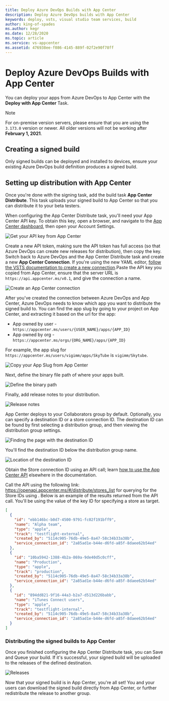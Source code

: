 ```yaml
---
title: Deploy Azure DevOps Builds with App Center
description: Deploy Azure DevOps builds with App Center
keywords: deploy, vsts, visual studio team services, build
author: king-of-spades
ms.author: kegr
ms.date: 12/28/2020
ms.topic: article
ms.service: vs-appcenter
ms.assetid: 476938ee-f086-4145-889f-02f2e90f78ff
---
```


# Deploy Azure DevOps Builds with App Center
You can deploy your apps from Azure DevOps to  App Center with the **Deploy with App Center** Task.

> [!NOTE]
> For on-premise version servers, please ensure that you are using the `3.173.0` version or newer. All older versions will not be working after **February 1, 2021**.

## Creating a signed build
Only signed builds can be deployed and installed to devices, ensure your existing Azure DevOps build definition produces a signed build.

## Setting up distribution with App Center
Once you're done with the signing task, add the build task **App Center Distribute**. This task uploads your signed build to App Center so that you can distribute it to your beta testers.

When configuring the App Center Distribute task, you'll need your App Center API key. To obtain this key, open a browser, and navigate to the [App Center dashboard](https://appcenter.ms), then open your Account Settings.

![Get your API key from App Center](images/distribution_new-api-token.png)

Create a new API token, making sure the API token has full access (so that Azure DevOps can create new releases for distribution), then copy the key. Switch back to Azure DevOps and the App Center Distribute task and create a new **App Center Connection**. If you're using the new YAML editor, [follow the VSTS documentation to create a new connection](https://docs.microsoft.com/azure/devops/pipelines/library/service-endpoints#create-a-service-connection).Paste the API key you copied from App Center, ensure that the server URL is `https://api.appcenter.ms/v0.1`, and give the connection a name.

![Create an App Center connection](images/vsts-deploy-app-center-api.png)

After you've created the connection between Azure DevOps and App Center, Azure DevOps needs to know which app you want to distribute the signed build to. You can find the app slug by going to your project on App Center, and extracting it based on the url for the app:
- App owned by user - `https://appcenter.ms/users/{USER_NAME}/apps/{APP_ID}` 
- App owned by org - `https://appcenter.ms/orgs/{ORG_NAME}/apps/{APP_ID}` 

For example, the app slug for `https://appcenter.ms/users/vigimm/apps/SkyTube` is `vigimm/Skytube`. 

![Copy your App Slug from App Center](images/vsts-deploy-app-center-slug.png)

Next, define the binary file path of where your apps built.

![Define the binary path](images/vsts-deploy-app-center-binary.png)

Finally, add release notes to your distribution.

![Release notes](images/vsts-deploy-app-center-notes.png)

App Center deploys to your Collaborators group by default. Optionally, you can specify a destination ID or a store connection ID. The destination ID can be found by first selecting a distribution group, and then viewing the distribution group settings.

![Finding the page with the destination ID](images/distribution_edit-settings-icon.png)

You'll find the destination ID below the distribution group name.

![Location of the destination ID](images/distribution_group-id.png)

Obtain the Store connection ID using an API call; learn [how to use the App Center API](../api-docs/index.md) elsewhere in the documentation.

Call the API using the following link: https://openapi.appcenter.ms/#/distribute/stores_list for querying for the Store IDs using . Below is an example of the results returned from the API call. You'll be using the value of the key ID for specifying a store as target.

```json
[
  {
    "id": "ebb146bc-b0d7-4500-9791-fc02f191bff9",
    "name": "Alpha team",
    "type": "apple",
    "track": "testflight-external",
    "created_by": "5114c905-76db-49e5-8a47-58c34b33a38b",
    "service_connection_id": "2a85ad1e-b44e-d6fd-a85f-8daee62b54ed"
  },
  {
    "id": "10ba5942-1388-4b2a-869a-9de40d5c0cff",
    "name": "Production",
    "type": "apple",
    "track": "production",
    "created_by": "5114c905-76db-49e5-8a47-58c34b33a38b",
    "service_connection_id": "2a85ad1e-b44e-d6fd-a85f-8daee62b54ed"
  },
  {
    "id": "894dd821-9f16-44a3-b2a7-d513d226babb",
    "name": "iTunes Connect users",
    "type": "apple",
    "track": "testflight-internal",
    "created_by": "5114c905-76db-49e5-8a47-58c34b33a38b",
    "service_connection_id": "2a85ad1e-b44e-d6fd-a85f-8daee62b54ed"
  }
]
```

### Distributing the signed builds to App Center
Once you finished configuring the App Center Distribute task, you can Save and Queue your build. If it's successful, your signed build will be uploaded to the releases of the defined destination.

![Releases](images/distribution_successful-release.png)

Now that your signed build is in App Center, you're all set! You and your users can download the signed build directly from App Center, or further redistribute the release to another group.

[vsts-deploy-api]: images/vsts-deploy-api.png
[vsts-deploy-app-center-api]: images/vsts-deploy-app-center-api.png
[vsts-deploy-app-center-slug]: images/vsts-deploy-app-center-slug.png
[vsts-deploy-app-center-binary]: images/vsts-deploy-app-center-binary.png
[vsts-deploy-app-center-notes]: images/vsts-deploy-app-center-notes.png
[vsts-deploy-group-id]: images/vsts-deploy-group-id.png
[vsts-deploy-app-center-group]: images/vsts-deploy-app-center-group.png
[vsts-deploy-app-center-releases]: images/vsts-deploy-app-center-releases.png
